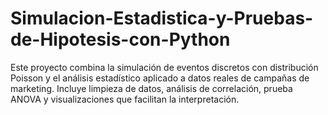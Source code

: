# Simulacion-Estadistica-y-Pruebas-de-Hipotesis-con-Python
Este proyecto combina la simulación de eventos discretos con distribución Poisson y el análisis estadístico aplicado a datos reales de campañas de marketing. Incluye limpieza de datos, análisis de correlación, prueba ANOVA y visualizaciones que facilitan la interpretación.
